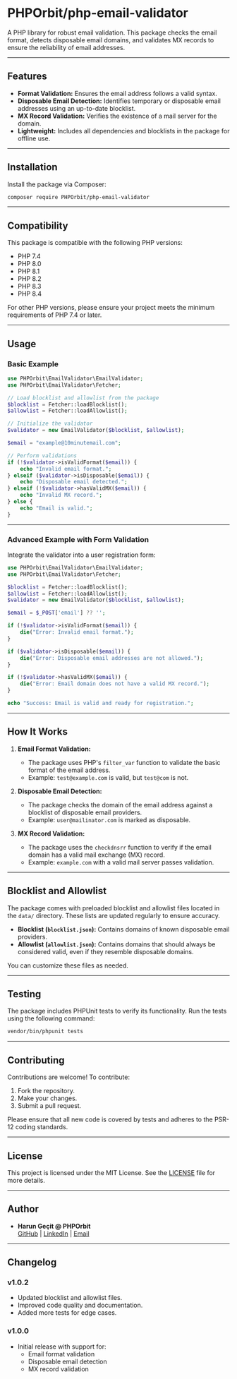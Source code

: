 # PHPOrbit/php-email-validator

A PHP library for robust email validation. This package checks the email format, detects disposable email domains, and validates MX records to ensure the reliability of email addresses.

---

## Features
- **Format Validation:** Ensures the email address follows a valid syntax.
- **Disposable Email Detection:** Identifies temporary or disposable email addresses using an up-to-date blocklist.
- **MX Record Validation:** Verifies the existence of a mail server for the domain.
- **Lightweight:** Includes all dependencies and blocklists in the package for offline use.

---

## Installation

Install the package via Composer:

```bash
composer require PHPOrbit/php-email-validator
```

---

## Compatibility

This package is compatible with the following PHP versions:

- PHP 7.4
- PHP 8.0
- PHP 8.1
- PHP 8.2
- PHP 8.3
- PHP 8.4

For other PHP versions, please ensure your project meets the minimum requirements of PHP 7.4 or later.

---

## Usage

### Basic Example

```php
use PHPOrbit\EmailValidator\EmailValidator;
use PHPOrbit\EmailValidator\Fetcher;

// Load blocklist and allowlist from the package
$blocklist = Fetcher::loadBlocklist();
$allowlist = Fetcher::loadAllowlist();

// Initialize the validator
$validator = new EmailValidator($blocklist, $allowlist);

$email = "example@10minutemail.com";

// Perform validations
if (!$validator->isValidFormat($email)) {
    echo "Invalid email format.";
} elseif ($validator->isDisposable($email)) {
    echo "Disposable email detected.";
} elseif (!$validator->hasValidMX($email)) {
    echo "Invalid MX record.";
} else {
    echo "Email is valid.";
}
```

---

### Advanced Example with Form Validation

Integrate the validator into a user registration form:

```php
use PHPOrbit\EmailValidator\EmailValidator;
use PHPOrbit\EmailValidator\Fetcher;

$blocklist = Fetcher::loadBlocklist();
$allowlist = Fetcher::loadAllowlist();
$validator = new EmailValidator($blocklist, $allowlist);

$email = $_POST['email'] ?? '';

if (!$validator->isValidFormat($email)) {
    die("Error: Invalid email format.");
}

if ($validator->isDisposable($email)) {
    die("Error: Disposable email addresses are not allowed.");
}

if (!$validator->hasValidMX($email)) {
    die("Error: Email domain does not have a valid MX record.");
}

echo "Success: Email is valid and ready for registration.";
```

---

## How It Works

1. **Email Format Validation:**
   - The package uses PHP's `filter_var` function to validate the basic format of the email address.
   - Example: `test@example.com` is valid, but `test@com` is not.

2. **Disposable Email Detection:**
   - The package checks the domain of the email address against a blocklist of disposable email providers.
   - Example: `user@mailinator.com` is marked as disposable.

3. **MX Record Validation:**
   - The package uses the `checkdnsrr` function to verify if the email domain has a valid mail exchange (MX) record.
   - Example: `example.com` with a valid mail server passes validation.

---

## Blocklist and Allowlist

The package comes with preloaded blocklist and allowlist files located in the `data/` directory. These lists are updated regularly to ensure accuracy. 

- **Blocklist (`blocklist.json`):** Contains domains of known disposable email providers.
- **Allowlist (`allowlist.json`):** Contains domains that should always be considered valid, even if they resemble disposable domains.

You can customize these files as needed.

---

## Testing

The package includes PHPUnit tests to verify its functionality. Run the tests using the following command:

```bash
vendor/bin/phpunit tests
```

---

## Contributing

Contributions are welcome! To contribute:
1. Fork the repository.
2. Make your changes.
3. Submit a pull request.

Please ensure that all new code is covered by tests and adheres to the PSR-12 coding standards.

---

## License

This project is licensed under the MIT License. See the [LICENSE](LICENSE) file for more details.

---

## Author

- **Harun Geçit @ PHPOrbit**  
  [GitHub](https://github.com/harungecit) | [LinkedIn](https://linkedin.com/in/harungecit) | [Email](mailto:info@harungecit.com)

---

## Changelog

### v1.0.2
- Updated blocklist and allowlist files.
- Improved code quality and documentation.
- Added more tests for edge cases.

### v1.0.0
- Initial release with support for:
  - Email format validation
  - Disposable email detection
  - MX record validation
